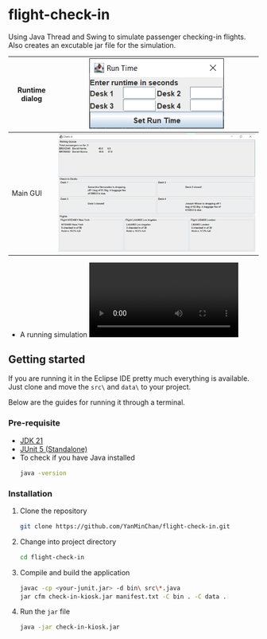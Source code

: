 # flight-check-in
Using Java Thread and Swing to simulate passenger checking-in flights. Also creates an excutable jar file for the simulation.

| Runtime dialog |![](./images/runtime-gui.png)|
|----------------|-----------------------------|
|Main GUI        |![](./images/main-gui.png)|

- A running simulation
![](./images/check-in-demo.mp4)
## Getting started
If you are running it in the Eclipse IDE pretty much everything is available. Just clone and move the `src\` and `data\` to your project.

Below are the guides for running it through a terminal.
### Pre-requisite
- [JDK 21](https://adoptium.net/temurin/releases)
- [JUnit 5 (Standalone)](https://docs.junit.org/current/user-guide/#running-tests-console-launcher)
- To check if you have Java installed
    ```sh
    java -version
    ```

### Installation
1. Clone the repository
    ```sh
    git clone https://github.com/YanMinChan/flight-check-in.git
    ```
2. Change into project directory
    ```sh
    cd flight-check-in
    ```
3. Compile and build the application
    ```sh
    javac -cp <your-junit.jar> -d bin\ src\*.java
    jar cfm check-in-kiosk.jar manifest.txt -C bin . -C data .
    ```
4. Run the `jar` file
    ```sh
    java -jar check-in-kiosk.jar
    ```


